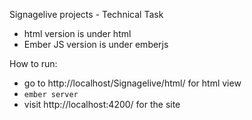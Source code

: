 Signagelive projects - Technical Task
- html version is under html
- Ember JS version is under emberjs

How to run:
+ go to http://localhost/Signagelive/html/ for html view
+ <code>ember server</code>
+ visit http://localhost:4200/ for the site 
